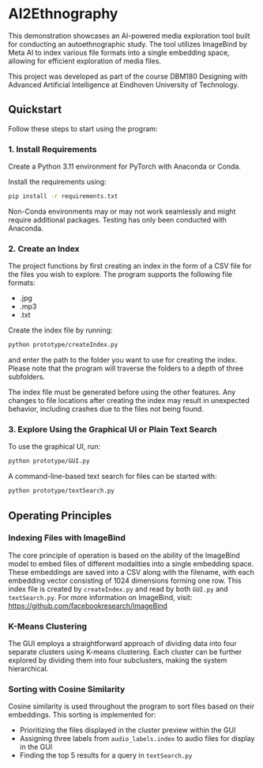 # AI2Ethnography

This demonstration showcases an AI-powered media exploration tool built for conducting an autoethnographic study. The tool utilizes ImageBind by Meta AI to index various file formats into a single embedding space, allowing for efficient exploration of media files.

This project was developed as part of the course DBM180 Designing with Advanced Artificial Intelligence at Eindhoven University of Technology.

## Quickstart

Follow these steps to start using the program:

### 1. Install Requirements

Create a Python 3.11 environment for PyTorch with Anaconda or Conda.

Install the requirements using:
```sh
pip install -r requirements.txt
```

Non-Conda environments may or may not work seamlessly and might require additional packages. Testing has only been conducted with Anaconda.

### 2. Create an Index

The project functions by first creating an index in the form of a CSV file for the files you wish to explore.
The program supports the following file formats:
- .jpg
- .mp3
- .txt

Create the index file by running:
```sh
python prototype/createIndex.py
```
and enter the path to the folder you want to use for creating the index.
Please note that the program will traverse the folders to a depth of three subfolders.

The index file must be generated before using the other features. Any changes to file locations after creating the index may result in unexpected behavior, including crashes due to the files not being found.

### 3. Explore Using the Graphical UI or Plain Text Search

To use the graphical UI, run:
```sh
python prototype/GUI.py
```

A command-line-based text search for files can be started with:
```sh
python prototype/textSearch.py
```

## Operating Principles

### Indexing Files with ImageBind

The core principle of operation is based on the ability of the ImageBind model to embed files of different modalities into a single embedding space. These embeddings are saved into a CSV along with the filename, with each embedding vector consisting of 1024 dimensions forming one row. This index file is created by `createIndex.py` and read by both `GUI.py` and `textSearch.py`. For more information on ImageBind, visit:
https://github.com/facebookresearch/ImageBind

### K-Means Clustering

The GUI employs a straightforward approach of dividing data into four separate clusters using K-means clustering. Each cluster can be further explored by dividing them into four subclusters, making the system hierarchical.

### Sorting with Cosine Similarity

Cosine similarity is used throughout the program to sort files based on their embeddings. This sorting is implemented for:
- Prioritizing the files displayed in the cluster preview within the GUI
- Assigning three labels from `audio_labels.index` to audio files for display in the GUI
- Finding the top 5 results for a query in `textSearch.py`